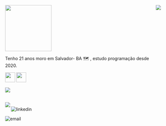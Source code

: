 
<img  widht="469px" height="150px" src="https://user-images.githubusercontent.com/103538940/166155537-c3ada6bb-a8c3-4163-b295-5e3bbf26ef4d.png">
<img align="right"  src="https://user-images.githubusercontent.com/103538940/172056419-9cb1cc9d-ce1d-4b3d-a75b-5da2772ea7cb.jpg">

<p align="left">Tenho 21 anos moro em Salvador- BA 🗺 , estudo programação desde 2020.</p>

<a href="https://www.linkedin.com/in/claudiane-costa-91a057219/"><img justify-content="initial" widht="32px" height="32px" src="https://user-images.githubusercontent.com/103538940/172056868-1465a0b8-bce5-4ce0-aebe-9de15120c6e5.png"></a>
<a href="mailto:claudianecosta241@gmail.com"><img justify-content="space-between" widht="32px" height="32px" src="https://user-images.githubusercontent.com/103538940/163845360-0b4fd420-95c0-4f0a-9aac-9b3796e51049.png"></a>

<img  align="left"  src="https://github-readme-stats.vercel.app/api?username=claudianeCS&show_icons=true&hide=contribs,prs&cache_seconds=86400&theme=cobalt">
<br>
<p>                                                                                                                                                       </p>
<br>
<img align="left"  src="https://github-readme-stats.vercel.app/api/pin/?username=claudianeCS&repo=github-readme-stats&cache_seconds=86400&theme=cobalt">




![linkedin](https://user-images.githubusercontent.com/103538940/172056868-1465a0b8-bce5-4ce0-aebe-9de15120c6e5.png)

![email](https://user-images.githubusercontent.com/103538940/172056885-e0f467c4-7aba-4c57-840d-7feb68f18968.png)
